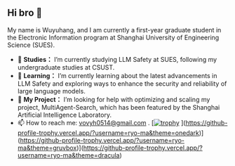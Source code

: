 ## Hi bro 👋

My name is Wuyuhang, and I am currently a first-year graduate student in the Electronic Information program at Shanghai University of Engineering Science (SUES).

- 🔭 **Studies：** I’m currently studying LLM Safety at SUES, following my undergraduate studies at CSUST.
- 🌱 **Learning：** I’m currently learning about the latest advancements in LLM Safety and exploring ways to enhance the security and reliability of large language models.
- 🤔 **My Project：** I’m looking for help with optimizing and scaling my project, MultiAgent-Search, which has been featured by the Shanghai Artificial Intelligence Laboratory.
- 📫 How to reach me: [vovyh0514@gmail.com](mailto:your-email@example.com) .
[[![trophy](https://github-profile-trophy.vercel.app/?username=Wuyuhang11)](https://github.com/ryo-ma/github-profile-trophy)
](https://github-profile-trophy.vercel.app/?username=ryo-ma&theme=onedark)](https://github-profile-trophy.vercel.app/?username=ryo-ma&theme=gruvbox)](https://github-profile-trophy.vercel.app/?username=ryo-ma&theme=dracula)
